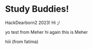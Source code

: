 # Study Buddies!
HackDearborn2 2023!
Hi ;/

yo
test from Meher
hi again this is Meher

hiii (from fatima)